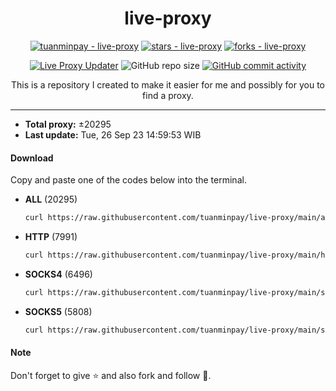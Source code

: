 <div align="center">

# live-proxy

  [![tuanminpay - live-proxy](https://img.shields.io/static/v1?label=tuanminpay&message=live-proxy&color=blue&logo=github)](https://github.com/tuanminpay/live-proxy "Go to GitHub repo")
  [![stars - live-proxy](https://img.shields.io/github/stars/tuanminpay/live-proxy?style=social)](https://github.com/tuanminpay/live-proxy)
  [![forks - live-proxy](https://img.shields.io/github/forks/tuanminpay/live-proxy?style=social)](https://github.com/tuanminpay/live-proxy)

  [![Live Proxy Updater](https://github.com/tuanminpay/live-proxy/workflows/Live%20Proxy%20Updater/badge.svg)](https://github.com/tuanminpay/live-proxy/actions?query=workflow:"Live+Proxy+Updater")
  ![GitHub repo size](https://img.shields.io/github/repo-size/tuanminpay/live-proxy)
  [![GitHub commit activity](https://img.shields.io/github/commit-activity/m/tuanminpay/live-proxy?logo=commits)](https://github.com/tuanminpay/live-proxy/commits/main)

  This is a repository I created to make it easier for me and possibly for you to find a proxy.


</div>

---
  - **Total proxy:** ±20295
  - **Last update:** Tue, 26 Sep 23 14:59:53 WIB

#### Download
  Copy and paste one of the codes below into the terminal.
  - **ALL** (20295)
    ```bash
    curl https://raw.githubusercontent.com/tuanminpay/live-proxy/main/all.txt -o all.txt
    ```
  - **HTTP** (7991)
    ```bash
    curl https://raw.githubusercontent.com/tuanminpay/live-proxy/main/http.txt -o http.txt
    ```
  - **SOCKS4** (6496)
    ```bash
    curl https://raw.githubusercontent.com/tuanminpay/live-proxy/main/socks4.txt -o socks4.txt
    ```
  - **SOCKS5** (5808)
    ```bash
    curl https://raw.githubusercontent.com/tuanminpay/live-proxy/main/socks5.txt -o socks5.txt
    ```

#### Note
Don't forget to give ⭐ and also fork and follow 🥰.
